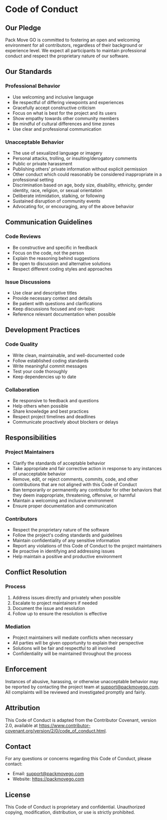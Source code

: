 # Code of Conduct

## Our Pledge

Pack Move GO is committed to fostering an open and welcoming environment for all contributors, regardless of their background or experience level. We expect all participants to maintain professional conduct and respect the proprietary nature of our software.

## Our Standards

### Professional Behavior
- Use welcoming and inclusive language
- Be respectful of differing viewpoints and experiences
- Gracefully accept constructive criticism
- Focus on what is best for the project and its users
- Show empathy towards other community members
- Be mindful of cultural differences and time zones
- Use clear and professional communication

### Unacceptable Behavior
- The use of sexualized language or imagery
- Personal attacks, trolling, or insulting/derogatory comments
- Public or private harassment
- Publishing others' private information without explicit permission
- Other conduct which could reasonably be considered inappropriate in a professional setting
- Discrimination based on age, body size, disability, ethnicity, gender identity, race, religion, or sexual orientation
- Deliberate intimidation, stalking, or following
- Sustained disruption of community events
- Advocating for, or encouraging, any of the above behavior

## Communication Guidelines

### Code Reviews
- Be constructive and specific in feedback
- Focus on the code, not the person
- Explain the reasoning behind suggestions
- Be open to discussion and alternative solutions
- Respect different coding styles and approaches

### Issue Discussions
- Use clear and descriptive titles
- Provide necessary context and details
- Be patient with questions and clarifications
- Keep discussions focused and on-topic
- Reference relevant documentation when possible

## Development Practices

### Code Quality
- Write clean, maintainable, and well-documented code
- Follow established coding standards
- Write meaningful commit messages
- Test your code thoroughly
- Keep dependencies up to date

### Collaboration
- Be responsive to feedback and questions
- Help others when possible
- Share knowledge and best practices
- Respect project timelines and deadlines
- Communicate proactively about blockers or delays

## Responsibilities

### Project Maintainers
- Clarify the standards of acceptable behavior
- Take appropriate and fair corrective action in response to any instances of unacceptable behavior
- Remove, edit, or reject comments, commits, code, and other contributions that are not aligned with this Code of Conduct
- Ban temporarily or permanently any contributor for other behaviors that they deem inappropriate, threatening, offensive, or harmful
- Maintain a welcoming and inclusive environment
- Ensure proper documentation and communication

### Contributors
- Respect the proprietary nature of the software
- Follow the project's coding standards and guidelines
- Maintain confidentiality of any sensitive information
- Report any violations of this Code of Conduct to the project maintainers
- Be proactive in identifying and addressing issues
- Help maintain a positive and productive environment

## Conflict Resolution

### Process
1. Address issues directly and privately when possible
2. Escalate to project maintainers if needed
3. Document the issue and resolution
4. Follow up to ensure the resolution is effective

### Mediation
- Project maintainers will mediate conflicts when necessary
- All parties will be given opportunity to explain their perspective
- Solutions will be fair and respectful to all involved
- Confidentiality will be maintained throughout the process

## Enforcement

Instances of abusive, harassing, or otherwise unacceptable behavior may be reported by contacting the project team at support@packmovego.com. All complaints will be reviewed and investigated promptly and fairly.

## Attribution

This Code of Conduct is adapted from the Contributor Covenant, version 2.0, available at https://www.contributor-covenant.org/version/2/0/code_of_conduct.html.

## Contact

For any questions or concerns regarding this Code of Conduct, please contact:
- Email: support@packmovego.com
- Website: https://packmovego.com

## License

This Code of Conduct is proprietary and confidential. Unauthorized copying, modification, distribution, or use is strictly prohibited. 